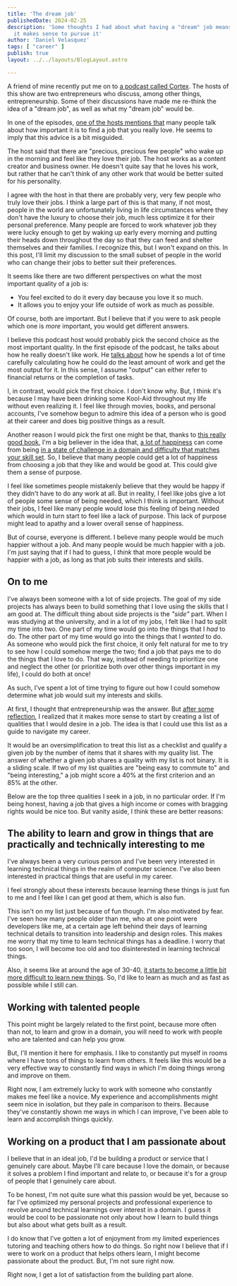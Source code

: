 ```yaml
---
title: 'The dream job'
publishedDate: 2024-02-25
description: 'Some thoughts I had about what having a "dream" job means, whether
  it makes sense to pursue it'
author: 'Daniel Velasquez'
tags: [ "career" ]
publish: true
layout: ../../layouts/BlogLayout.astro

---
```


A friend of mine recently put me on to [a podcast called Cortex](https://www.relay.fm/cortex). The hosts of this show are two entrepreneurs who discuss, among other things, entrepreneurship. Some of their discussions have made me re-think the idea of a "dream job", as well as what my "dream job" would be.

In one of the episodes, [one of the hosts mentions that](https://pca.st/KqpS#t=2277.0) many people talk about how important it is to find a job that you really love. He seems to imply that this advice is a bit misguided.

The host said that there are "precious, precious few people" who wake up in the morning and feel like they love their job. The host works as a content creator and business owner. He doesn't quite say that he loves his work, but rather that he can't think of any other work that would be better suited for his personality.

I agree with the host in that there are probably very, very few people who truly love their jobs. I think a large part of this is that many, if not most, people in the world are unfortunately living in life circumstances where they don't have the luxury to choose their job, much less optimize it for their personal preference. Many people are forced to work whatever job they were lucky enough to get by waking up early every morning and putting their heads down throughout the day so that they can feed and shelter themselves and their families. I recognize this, but I won't expand on this. In this post, I'll limit my discussion to the small subset of people in the world who can change their jobs to better suit their preferences.

It seems like there are two different perspectives on what the most important quality of a job is:

- You feel excited to do it every day because you love it so much.
- It allows you to enjoy your life outside of work as much as possible.

Of course, both are important. But I believe that if you were to ask people which one is *more* important, you would get different answers.

I believe this podcast host would probably pick the second choice as the most important quality. In the first episode of the podcast, he talks about how he really doesn't like work. He [talks about](https://pca.st/episode/9a6377e0-ec2e-0132-1127-059c869cc4eb) how he spends a lot of time carefully calculating how he could do the least amount of work and get the most output for it. In this sense, I assume "output" can either refer to financial returns or the completion of tasks.

I, in contrast, would pick the first choice. I don't know why. But, I think it's because I may have been drinking some Kool-Aid throughout my life without even realizing it. I feel like through movies, books, and personal accounts, I've somehow begun to admire this idea of a person who is good at their career and does big positive things as a result.

Another reason I would pick the first one might be that, thanks to [this really good book](https://www.goodreads.com/en/book/show/66354), I'm a big believer in the idea that, [a lot of happiness](https://en.wikipedia.org/wiki/Flow_\(psychology\)#Effects) can come from being [in a state of challenge in a domain and difficulty that matches your skill set](https://en.wikipedia.org/wiki/Flow_\(psychology\)#Characteristics). So, I believe that many people could get a lot of happiness from choosing a job that they like and would be good at. This could give them a sense of purpose.

I feel like sometimes people mistakenly believe that they would be happy if they didn't have to do any work at all. But in reality, I feel like jobs give a lot of people some sense of being needed, which I think is important. Without their jobs, I feel like many people would lose this feeling of being needed which would in turn start to feel like a lack of purpose. This lack of purpose might lead to apathy and a lower overall sense of happiness.

But of course, everyone is different. I believe many people would be much happier without a job. And many people would be much happier with a job. I'm just saying that if I had to guess, I *think* that more people would be happier with a job, as long as that job suits their interests and skills.

## On to me

I've always been someone with a lot of side projects. The goal of my side projects has always been to build something that I love using the skills that I am good at. The difficult thing about side projects is the *"side"* part. When I was studying at the university, and in a lot of my jobs, I felt like I had to split my time into two. One part of my time would go into the things that I *had* to do. The other part of my time would go into the things that I *wanted* to do. As someone who would pick the first choice, it only felt natural for me to try to see how I could somehow merge the two; find a job that pays me to do the things that I love to do. That way, instead of needing to prioritize one and neglect the other (or prioritize both over other things important in my life), I could do both at once!

As such, I've spent a lot of time trying to figure out how I could somehow determine what job would suit my interests and skills.

At first, I thought that entrepreneurship was the answer. But [after some reflection](/posts/why-be-an-entrepreneur/), I realized that it makes more sense to start by creating a list of qualities that I would desire in a job. The idea is that I could use this list as a guide to navigate my career.

It would be an oversimplification to treat this list as a checklist and qualify a given job by the number of items that it shares with my quality list. The answer of whether a given job shares a quality with my list is not binary. It is a sliding scale. If two of my list qualities are "being easy to commute to" and "being interesting," a job might score a 40% at the first criterion and an 85% at the other.

Below are the top three qualities I seek in a job, in no particular order. If I'm being honest, having a job that gives a high income or comes with bragging rights would be nice too. But vanity aside, I think these are better reasons:

## The ability to learn and grow in things that are practically and technically interesting to me

I've always been a very curious person and I've been very interested in learning technical things in the realm of computer science. I've also been interested in practical things that are useful in my career.

I feel strongly about these interests because learning these things is just fun to me and I feel like I can get good at them, which is also fun.

This isn't on my list just because of fun though. I'm also motivated by fear. I've seen how many people older than me, who at one point were developers like me, at a certain age left behind their days of learning technical details to transition into leadership and design roles. This makes me worry that my time to learn technical things has a deadline. I worry that too soon, I will become too old and too disinterested in learning technical things.

Also, it seems like at around the age of 30-40, [it starts to become a little bit more difficult to learn new things](https://www.scientificamerican.com/podcast/episode/cognitive-decline-sets-in-around-ag-12-01-08/). So, I'd like to learn as much and as fast as possible while I still can.

## Working with talented people

This point might be largely related to the first point, because more often than not, to learn and grow in a domain, you will need to work with people who are talented and can help you grow.

But, I'll mention it here for emphasis. I like to constantly put myself in rooms where I have tons of things to learn from others. It feels like this would be a very effective way to constantly find ways in which I'm doing things wrong and improve on them.

Right now, I am extremely lucky to work with someone who constantly makes me feel like a novice. My experience and accomplishments might seem nice in isolation, but they pale in comparison to theirs. Because they've constantly shown me ways in which I can improve, I've been able to learn and accomplish things quickly.

## Working on a product that I am passionate about

I believe that in an ideal job, I'd be building a product or service that I genuinely care about. Maybe I'll care because I love the domain, or because it solves a problem I find important and relate to, or because it's for a group of people that I genuinely care about.

To be honest, I'm not quite sure what this passion would be yet, because so far I've optimized my personal projects and professional experience to revolve around technical learnings over interest in a domain. I guess it would be cool to be passionate not only about how I learn to build things but also about what gets built as a result.

I do know that I've gotten a lot of enjoyment from my limited experiences tutoring and teaching others how to do things. So right now I believe that if I were to work on a product that helps others learn, I might become passionate about the product. But, I'm not sure right now.

Right now, I get a lot of satisfaction from the building part alone.
